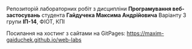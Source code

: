 Репозиторій лабораторних робіт з дисципліни **Програмування веб-застосувань** студента **Гайдучека Максима Андрійовича**
Варіанту 3 групи **ІП-14**, ФІОТ, КПІ

Посилання на хостинг з сайтами на GitPages: https://maxim-gaiduchek.github.io/web-labs